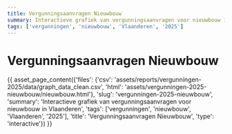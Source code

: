 ```yaml
---
title: Vergunningsaanvragen Nieuwbouw
summary: Interactieve grafiek van vergunningsaanvragen voor nieuwbouw in Vlaanderen
tags: ['vergunningen', 'nieuwbouw', 'Vlaanderen', '2025']
---
```

# Vergunningsaanvragen Nieuwbouw

{{ asset_page_content({'files': {'csv': 'assets/reports/vergunningen-2025/data/graph_data_clean.csv', 'html': 'assets/vergunningen-2025-nieuwbouw/nieuwbouw.html'}, 'slug': 'vergunningen-2025-nieuwbouw', 'summary': 'Interactieve grafiek van vergunningsaanvragen voor nieuwbouw in Vlaanderen', 'tags': ['vergunningen', 'nieuwbouw', 'Vlaanderen', '2025'], 'title': 'Vergunningsaanvragen Nieuwbouw', 'type': 'interactive'}) }}
